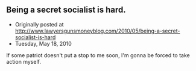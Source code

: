 ## Being a secret socialist is hard.

 * Originally posted at http://www.lawyersgunsmoneyblog.com/2010/05/being-a-secret-socialist-is-hard
 * Tuesday, May 18, 2010

If some patriot doesn't put a stop to me soon, I'm gonna be forced to  take action myself.